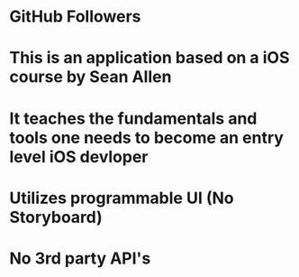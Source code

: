 # GitHub Followers
# This is an application based on a iOS course by Sean Allen
# It teaches the fundamentals and tools one needs to become an entry level iOS devloper
# Utilizes programmable UI (No Storyboard)
# No 3rd party API's

